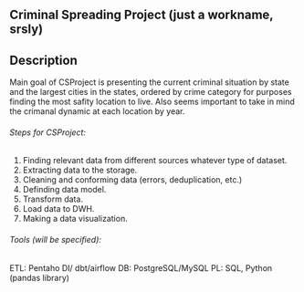 ## Criminal Spreading Project (just a workname, srsly)

## Description

Main goal of CSProject is presenting the current criminal situation by state and the largest cities in the states, ordered by crime category for purposes finding the most safity location to live.
Also seems important to take in mind the crimanal dynamic at each location by year.

###### Steps for CSProject:

1. Finding relevant data from different sources whatever type of dataset.
2. Extracting data to the storage.
3. Cleaning and conforming data (errors, deduplication, etc.) 
4. Definding data model.
5. Transform data.
6. Load data to DWH.
7. Making a data visualization.

###### Tools (will be specified):

ETL: Pentaho DI/ dbt/airflow
DB: PostgreSQL/MySQL
PL: SQL, Python (pandas library)

